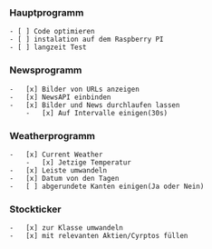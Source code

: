 ### Hauptprogramm

    - [ ] Code optimieren
    - [ ] instalation auf dem Raspberry PI
    - [ ] langzeit Test

### Newsprogramm

    -   [x] Bilder von URLs anzeigen
    -   [x] NewsAPI einbinden
    -   [x] Bilder und News durchlaufen lassen
        -   [x] Auf Intervalle einigen(30s)

### Weatherprogramm

    -   [x] Current Weather
        -   [x] Jetzige Temperatur
    -   [x] Leiste umwandeln
    -   [x] Datum von den Tagen
    -   [ ] abgerundete Kanten einigen(Ja oder Nein)

### Stockticker

    -   [x] zur Klasse umwandeln
    -   [x] mit relevanten Aktien/Cyrptos füllen
